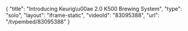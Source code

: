 {
    "title": "Introducing Keurig\u00ae 2.0 K500 Brewing System",
    "type": "solo",
    "layout": "iframe-static",
    "videoId": "83095388",
    "url": "\/tvpembed\/83095388"
}